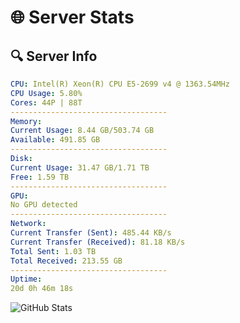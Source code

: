 # 🌐 Server Stats
## 🔍 Server Info
```yaml
CPU: Intel(R) Xeon(R) CPU E5-2699 v4 @ 1363.54MHz
CPU Usage: 5.80%
Cores: 44P | 88T
-----------------------------------
Memory:
Current Usage: 8.44 GB/503.74 GB
Available: 491.85 GB
-----------------------------------
Disk:
Current Usage: 31.47 GB/1.71 TB
Free: 1.59 TB
-----------------------------------
GPU:
No GPU detected
-----------------------------------
Network:
Current Transfer (Sent): 485.44 KB/s
Current Transfer (Received): 81.18 KB/s
Total Sent: 1.03 TB
Total Received: 213.55 GB
-----------------------------------
Uptime:
20d 0h 46m 18s
```
![GitHub Stats](https://img.shields.io/badge/Updated-2025-05-09_17:55:06-blue)
